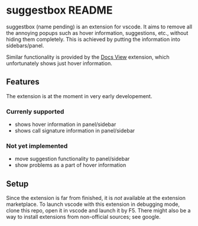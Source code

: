 # suggestbox README

suggestbox (name pending) is an extension for vscode.
It aims to remove all the annoying popups such as hover information, suggestions, etc., without hiding them completely.
This is achieved by putting the information into sidebars/panel.

Similar functionality is provided by the [Docs View](https://github.com/mattbierner/vscode-docs-view) extension, which unfortunately shows just hover information.

## Features
The extension is at the moment in very early developement.

### Currenly supported
* shows hover information in panel/sidebar
* shows call signature information in panel/sidebar

### Not yet implemented
* move suggestion functionality to panel/sidebar
* show problems as a part of hover information

## Setup
Since the extension is far from finished, it is *not* available at the extension marketplace.
To launch vscode with this extension in debugging mode, clone this repo, open it in vscode and launch it by F5.
There might also be a way to install extensions from non-official sources; see google.
